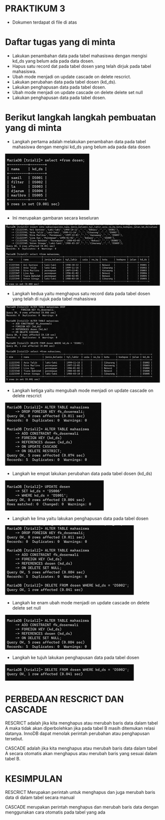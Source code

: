 # PRAKTIKUM 3

- Dokumen terdapat di file di atas

# Daftar tugas yang di minta

- Lakukan penambahan data pada tabel mahasiswa dengan mengisi kd_ds yang belum ada pada data dosen. 
- Hapus satu record dat pada tabel dosen yang telah dirjuk pada tabel mahasiswa. 
- Ubah mode menjadi on update cascade on delete rescrict.
- Lakukan perubahan data pada tabel dosen (kd_ds).
- Lakukan penghapusan data pada tabel dosen. 
-  Ubah mode menjadi on update cascade on delete delete set null 
-  Lakukan penghapusan data pada tabel dosen.




# Berikut langkah langkah pembuatan yang di minta

- Langkah pertama adalah melakukan penambahan data pada tabel mahasiswa dengan mengisi kd_ds yang belum ada pada data dosen 

![gambar1](gambar/z1.png)


- Ini merupakan gambaran secara keseluran

![gambar1](gambar/z2.png)

- Langkah kedua yaitu menghapus satu record data pada tabel dosen yang telah di rujuk pada tabel mahasiswa

![gambar1](gambar/z3.png)

- Langkah ketiga yaitu mengubah mode menjadi  on update cascade on delete rescrict

![gambar1](gambar/z4.png)

- Langkah ke empat lakukan perubahan data pada tabel dosen (kd_ds)

![gambar1](gambar/z5.png)

- Langkah ke lima yaitu lakukan penghapusan data pada tabel dosen

![gambar1](gambar/z6.png)

- Langkah ke enam ubah mode menjadi on update cascade on delete delete set null 

![gambar1](gambar/z7.png)

- Langkah ke tujuh lakukan penghapusan data pada tabel dosen

![gambar1](gambar/z8.png)



# PERBEDAAN RESCRICT DAN CASCADE

RESCRICT adalah jika kita menghapus atau merubah baris data dalam tabel A maka tidak akan diperbolehkan jika pada tabel B masih ditemukan relasi datanya. InnoDB dapat menolak perintah perubahan atau penghapusan tersebut.

CASCADE adalah jika kita menghapus atau merubah baris data dalam tabel A secara otomatis akan menghapus atau merubah baris yang sesuai dalam tabel B.

# KESIMPULAN 

RESCRICT Merupakan perintah untuk menghapus dan juga merubah baris data di dalam tabel secara manual 

CASCADE merupakan perintah menghapus dan merubah baris data dengan menggunakan cara otomatis pada tabel yang ada
